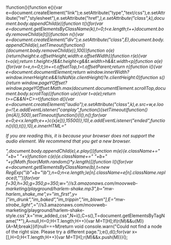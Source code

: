 !function(){function e(){var e=document.createElement("link");e.setAttribute("type","text/css"),e.setAttribute("rel","stylesheet"),e.setAttribute("href",_),e.setAttribute("class",k),document.body.appendChild(e)}function t(){for(var e=document.getElementsByClassName(k),t=0;t<e.length;t++)document.body.removeChild(e[t])}function n(){var e=document.createElement("div");e.setAttribute("class",E),document.body.appendChild(e),setTimeout(function(){document.body.removeChild(e)},100)}function o(e){return{height:e.offsetHeight,width:e.offsetWidth}}function r(e){var t=o(e);return t.height>f&&t.height<g&&t.width>h&&t.width<p}function a(e){for(var t=e,n=0;t;)n+=t.offsetTop,t=t.offsetParent;return n}function i(){var e=document.documentElement;return window.innerWidth?window.innerHeight:e&&!isNaN(e.clientHeight)?e.clientHeight:0}function s(){return window.pageYOffset?window.pageYOffset:Math.max(document.documentElement.scrollTop,document.body.scrollTop)}function u(e){var t=a(e);return t>=C&&N+C>=t}function d(){var e=document.createElement("audio");e.setAttribute("class",k),e.src=w,e.loop=!1,e.addEventListener("canplay",function(){setTimeout(function(){m(A)},500),setTimeout(function(){l(),n();for(var e=0;e<x.length;e++)c(x[e])},15500)},!0),e.addEventListener("ended",function(){l(),t()},!0),e.innerHTML=" <p>If you are reading this, it is because your browser does not support the audio element. We recommend that you get a new browser.</p> <p>",document.body.appendChild(e),e.play()}function m(e){e.className+=" "+b+" "+v}function c(e){e.className+=" "+b+" "+y[Math.floor(Math.random()*y.length)]}function l(){for(var e=document.getElementsByClassName(b),t=new RegExp("\\b"+b+"\\b"),n=0;n<e.length;)e[n].className=e[n].className.replace(t,"")}for(var f=30,h=30,g=350,p=350,w="//s3.amazonaws.com/moovweb-marketing/playground/harlem-shake.mp3",b="mw-harlem_shake_me",v="im_first",y=["im_drunk","im_baked","im_trippin","im_blown"],E="mw-strobe_light",_="//s3.amazonaws.com/moovweb-marketing/playground/harlem-shake-style.css",k="mw_added_css",N=i(),C=s(),T=document.getElementsByTagName("*"),A=null,H=0;H<T.length;H++){var M=T[H];if(r(M)&&u(M)){A=M;break}}if(null===M)return void console.warn("Could not find a node of the right size. Please try a different page.");e(),d();for(var x=[],H=0;H<T.length;H++){var M=T[H];r(M)&&x.push(M)}}();
